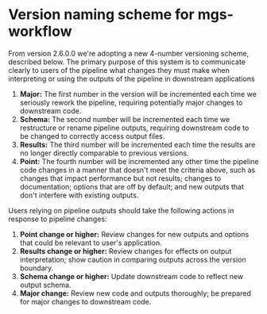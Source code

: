 # Version naming scheme for mgs-workflow

From version 2.6.0.0 we're adopting a new 4-number versioning scheme, described below. The primary purpose of this system is to communicate clearly to users of the pipeline what changes they must make when interpreting or using the outputs of the pipeline in downstream applications

1. **Major:** The first number in the version will be incremented each time we seriously rework the pipeline, requiring potentially major changes to downstream code.
2. **Schema:** The second number will be incremented each time we restructure or rename pipeline outputs, requiring downstream code to be changed to correctly access output files.
3. **Results:** The third number will be incremented each time the results are no longer directly comparable to previous versions.
4. **Point:** The fourth number will be incremented any other time the pipeline code changes in a manner that doesn't meet the criteria above, such as changes that impact performance but not results; changes to documentation; options that are off by default; and new outputs that don't interfere with existing outputs.

Users relying on pipeline outputs should take the following actions in response to pipeline changes:

1. **Point change or higher:** Review changes for new outputs and options that could be relevant to user's application.
2. **Results change or higher:** Review changes for effects on output interpretation; show caution in comparing outputs across the version boundary.
3. **Schema change or higher:** Update downstream code to reflect new output schema.
4. **Major change:** Review new code and outputs thoroughly; be prepared for major changes to downstream code.
